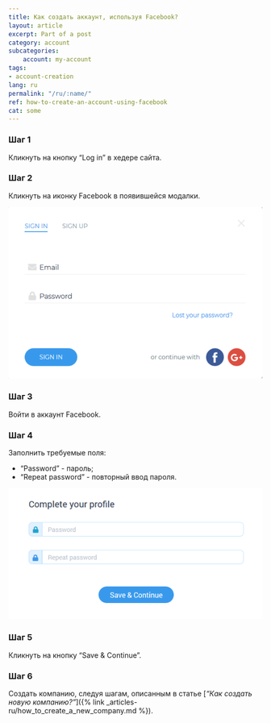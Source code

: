 ```yaml
---
title: Как создать аккаунт, используя Facebook?
layout: article
excerpt: Part of a post
category: account
subcategories:
    account: my-account
tags:
- account-creation
lang: ru
permalink: "/ru/:name/"
ref: how-to-create-an-account-using-facebook
cat: some
---
```


### **Шаг 1**

Кликнуть на кнопку “Log in” в хедере сайта.

### **Шаг 2**

Кликнуть на иконку Facebook в появившейся модалки.

![How_to_create_an_account_using_google1](/assets/images/how_to_create_an_account_using_google1.png)

### **Шаг 3**

Войти в аккаунт Facebook.

### **Шаг 4**

Заполнить требуемые поля:
- “Password” - пароль;
- “Repeat password” - повторный ввод пароля.

![How_to_create_an_account_using_google2](/assets/images/how_to_create_an_account_using_google2.png)

### **Шаг 5**

Кликнуть на кнопку “Save & Continue”.

### **Шаг 6**

Создать компанию, следуя шагам, описанным в статье [*“Как создать новую компанию?”*]({% link _articles-ru/how_to_create_a_new_company.md %}).
